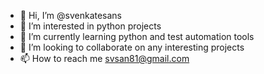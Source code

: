 - 👋 Hi, I’m @svenkatesans
- 👀 I’m interested in  python projects
- 🌱 I’m currently learning python and test automation tools
- 💞️ I’m looking to collaborate on any interesting projects
- 📫 How to reach me svsan81@gmail.com

<!---
svenkatesans/svenkatesans is a ✨ special ✨ repository because its `README.md` (this file) appears on your GitHub profile.
You can click the Preview link to take a look at your changes.
--->
